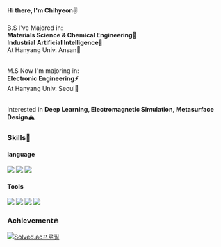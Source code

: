 

**Hi there, I'm Chihyeon**✌️<Br><Br>
B.S I've Majored in:<Br>
**Materials Science & Chemical Engineering🔬**<Br>
**Industrial Artificial Intelligence🤖**<Br>
At Hanyang Univ. Ansan🐯<Br><Br>

M.S Now I'm majoring in:<Br>
**Electronic Engineering⚡️**<Br>
At Hanyang Univ. Seoul🐯<Br><Br>

Interested in **Deep Learning, Electromagnetic Simulation, Metasurface Design**🏔

### Skills💪
#### language
<img src="https://img.shields.io/badge/Python-3776AB?style=for-the-badge&logo=python&logoColor=white"> <img src="https://img.shields.io/badge/R-276DC3?style=for-the-badge&logo=R&logoColor=white"> <img src="https://img.shields.io/badge/Java-31A8FF?style=for-the-badge&&logo=OpenJDK&logoColor=white"/> 
  
#### Tools
<img src="https://img.shields.io/badge/jupyter-F37626?style=for-the-badge&logo=jupyter&logoColor=white"> <img src="https://img.shields.io/badge/Rstudio-75AADB?style=for-the-badge&logo=Rstudio&logoColor=white"> <img src="https://img.shields.io/badge/TensorFlow-FF6F00?style=for-the-badge&&logo=TensorFlow&logoColor=white"/> <img src="https://img.shields.io/badge/Intellij-000000?style=for-the-badge&&logo=IntelliJ IDEA&logoColor=white"/> 
  
### Achievement🔥
[![Solved.ac프로필](http://mazassumnida.wtf/api/mini/generate_badge?boj=shownu_husband)](https://solved.ac/shownu_husband)
